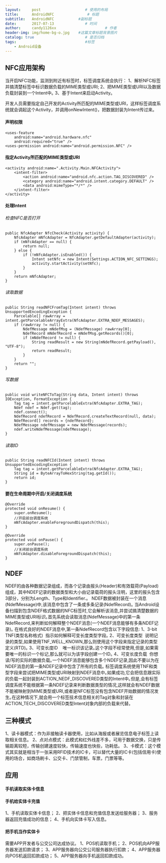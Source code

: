 ```yaml
---
layout:     post                    # 使用的布局
title:      AndroidNFC               # 标题 
subtitle:   AndroidNFC           #副标题
date:       2017-07-13              # 时间
author:     candy1126xx                      # 作者
header-img: img/home-bg-o.jpg    #这篇文章标题背景图片
catalog: true                       # 是否归档
tags:                               #标签
    - Android设备
---
```


## NFC应用架构
当开启NFC功能，监测到附近有标签时，标签调度系统会执行：
1、解析NFC标签并搞清楚标签中标识数据负载的MIME类型或URI;
2、把MIME类型或URI以及数据负载封装到一个Intent中｡
3、基于Intent来启动Activity｡

开发人员需要指定自己开发的Activity所匹配的MIME类型或URI，这样标签调度系统就会调起这个Activity，并调用onNewIntent()，把数据封装为Intent传过来。

#### 声明权限
```
<uses-feature  
    android:name="android.hardware.nfc"  
    android:required="true" />  
<uses-permission android:name="android.permission.NFC" />
```

#### 指定Activity所匹配的MIME类型或URI
```
<activity android:name=".Activity.Main.NFCActivity">  
    <intent-filter>  
        <action android:name="android.nfc.action.TAG_DISCOVERED" />  
        <category android:name="android.intent.category.DEFAULT" />  
        <data android:mimeType="*/*" />  
    </intent-filter>  
</activity>
```

#### 处理Intent
###### 检查NFC是否打开
```
public NfcAdapter NfcCheck(Activity activity) {  
    NfcAdapter mNfcAdapter = NfcAdapter.getDefaultAdapter(activity);  
    if (mNfcAdapter == null) {  
        return null;  
    } else {  
        if (!mNfcAdapter.isEnabled()) {  
            Intent setNfc = new Intent(Settings.ACTION_NFC_SETTINGS);  
            activity.startActivity(setNfc);  
        }  
    }  
    return mNfcAdapter;  
}  
```

###### 读取数据
```
public String readNFCFromTag(Intent intent) throws UnsupportedEncodingException {  
    Parcelable[] rawArray = intent.getParcelableArrayExtra(NfcAdapter.EXTRA_NDEF_MESSAGES);  
    if (rawArray != null) {  
        NdefMessage mNdefMsg = (NdefMessage) rawArray[0];  
        NdefRecord mNdefRecord = mNdefMsg.getRecords()[0];  
        if (mNdefRecord != null) {  
            String readResult = new String(mNdefRecord.getPayload(), "UTF-8");  
            return readResult;  
        }  
    }  
    return "";  
}  
```

###### 写数据
```
public void writeNFCToTag(String data, Intent intent) throws IOException, FormatException {  
    Tag tag = intent.getParcelableExtra(NfcAdapter.EXTRA_TAG);  
    Ndef ndef = Ndef.get(tag);  
    ndef.connect();  
    NdefRecord ndefRecord = NdefRecord.createTextRecord(null, data);  
    NdefRecord[] records = {ndefRecord};  
    NdefMessage ndefMessage = new NdefMessage(records);  
    ndef.writeNdefMessage(ndefMessage);  
}  
```

###### 读取ID
```
public String readNFCId(Intent intent) throws UnsupportedEncodingException {  
    Tag tag = intent.getParcelableExtra(NfcAdapter.EXTRA_TAG);  
    String id = ByteArrayToHexString(tag.getId());  
    return id;
}  
```

#### 要在生命周期中开启/关闭调度系统
```
@Override  
protected void onResume() {  
    super.onResume();  
    //开启前台调度系统  
    mNfcAdapter.enableForegroundDispatch(this);  
}
```
```
@Override  
protected void onPause() {  
    super.onPause();  
    //关闭前台调度系统  
    mNfcAdapter.disableForegroundDispatch(this);  
}
```

## NDEF
NDEF的由各种数据记录组成，而各个记录由报头(Header)和有效载荷(Payload)组成，其中NDEF记录的数据类型和大小由记录载荷的报头注明，这里的报头包含3部分，分别为Length、Type和Identifier.。
NDEF数据被封装在一个消息(NdefMessage)中,该消息中包含了一条或多条记录(NdefRecord)｡
当Android设备扫描到包含NDEF格式数据的NFC标签时,它会解析该消息,并尝试搞清楚数据的MIME类型或URI标识｡首先系统会读取消息(NdefMessage)中的第一条NdefRecord,来判断如何解释整个NDEF消息(一个NDEF消息能够有多条NDEF记录)｡ 在格式良好的NDEF消息中,第一条NdefRecord包含以下字段信息:
1、3-bit TNF(类型名称格式)  指示如何解释可变长度类型字段｡
2、可变长度类型  说明记录的类型,如果使用TNF_WELL_KNOWN,那么则使用这个字段来指定记录的类型定义(RTD)｡
3、可变长度ID    唯一标识该记录｡这个字段不经常使用,但是,如果需要唯一的标识一个标记,那么就可以为该字段创建一个ID｡
4、可变长度负载  你想读/写的实际的数据负载｡一个NDEF消息能够包含多个NDEF记录,因此不要以为在NDEF消息的第一条NDEF记录中包含了所有的负载｡
标签调度系统使用TNF和类型字段来尝试把MIME类型或URI映射到NDEF消息中｡如果成功,它会把信息跟实际的负载一起封装到ACTION_NEDF_DISCOVERED类型的Intent中｡但是,会有标签调度系统不能根据第一条NDEF记录来判断数据类型的情况,这样就会有NDEF数据不能被映射到MIME类型或URI,或者是NFC标签没有包含NDEF开始数据的情况发生｡在这种情况下,就会用一个标签技术信息相关的Tag对象和封装在ACTION_TECH_DISCOVERED类型Intent对象内部的负载来代替｡

## 三种模式
1、读卡器模式：作为非接触读卡器使用，比如从海报或者展览信息电子标签上读取相关信息。
2、点对点模式：此模式和红外线差不多，可用于数据交换，只是传输距离较短，传输创建速度较快，传输速度也快些，功耗低。
3、卡模式：这个模式其实就是相当于一张采用RFID技术的IC卡，可以替代大量的IC卡(包括信用卡)使用的场合，如商场刷卡、公交卡、门禁管制，车票，门票等等。

## 应用
#### 手机读取实体卡信息

#### 手机给实体卡充值
1、手机读取实体卡信息；
2、把实体卡信息和充值信息发送给服务器；
3、服务器返回充值成功的信息；
4、手机向实体卡写入信息。

#### 把手机当作实体卡
需要APP开发者与公交公司达成协议。
1、POS机读取手机；
2、POS机向APP服务器发送扣款请求；
3、APP服务器向公交公司服务器执行扣款；
4、APP服务器向POS机返回扣款成功；
5、APP服务器向手机返回扣款成功。
